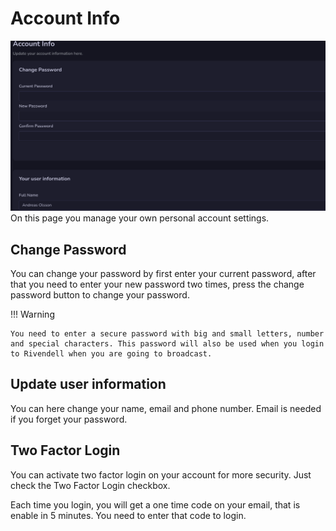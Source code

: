 # Account Info
![Screenshot](img/accountinfo.png)
On this page you manage your own personal account settings.

## Change Password
You can change your password by first enter your current password, after that you need to enter your new password two times, press the change password button to change your password.

!!! Warning

    You need to enter a secure password with big and small letters, number and special characters. This password will also be used when you login to Rivendell when you are going to broadcast.

## Update user information
You can here change your name, email and phone number. Email is needed if you forget your password.

## Two Factor Login
You can activate two factor login on your account for more security. Just check the Two Factor Login checkbox.

Each time you login, you will get a one time code on your email, that is enable in 5 minutes. You need to enter that code to login.
